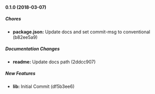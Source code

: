 #### 0.1.0 (2018-03-07)

##### Chores

* **package.json:**  Update docs and set commit-msg to conventional (b82ee5a9)

##### Documentation Changes

* **readme:**  Update docs path (2ddcc907)

##### New Features

* **lib:**  Initial Commit (df5b3ee6)

